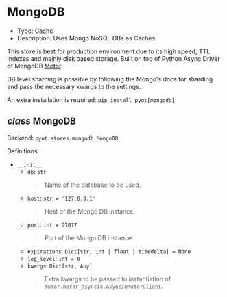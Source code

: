 # MongoDB

- Type: Cache
- Description: Uses Mongo NoSQL DBs as Caches.

This store is best for production environment due to its high speed, TTL indexes and mainly disk based storage. Built on top of Python Async Driver of MongoDB [Motor](https://motor.readthedocs.io/en/stable/).

DB level sharding is possible by following the Mongo's docs for sharding and pass the necessary kwargs to the settings.

An extra installation is required: `pip install pyot[mongodb]`

## _class_ MongoDB

Backend: `pyot.stores.mongodb.MongoDB`

Definitions:

* `__init__`
  * `db`: `str`
    > Name of the database to be used.
  * `host`: `str = '127.0.0.1'`
    > Host of the Mongo DB instance.
  * `port`: `int = 27017`
    > Port of the Mongo DB instance.
  * `expirations`: `Dict[str, int | float | timedelta] = None`
  * `log_level`: `int = 0`
  * `kwargs`: `Dict[str, Any]`
    > Extra kwargs to be passed to instantiation of `motor.motor_asyncio.AsyncIOMotorClient`.
